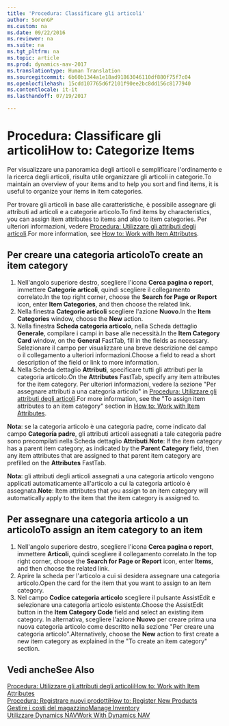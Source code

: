 ```yaml
---
title: 'Procedura: Classificare gli articoli'
author: SorenGP
ms.custom: na
ms.date: 09/22/2016
ms.reviewer: na
ms.suite: na
ms.tgt_pltfrm: na
ms.topic: article
ms.prod: dynamics-nav-2017
ms.translationtype: Human Translation
ms.sourcegitcommit: 6b60b1344a1e18ad91863046110df880f75f7c04
ms.openlocfilehash: 15cdd107765d6f2101f90ee2bc8dd156c8177940
ms.contentlocale: it-it
ms.lasthandoff: 07/19/2017

---
```


# <a name="how-to-categorize-items"></a><span data-ttu-id="f061d-102">Procedura: Classificare gli articoli</span><span class="sxs-lookup"><span data-stu-id="f061d-102">How to: Categorize Items</span></span>
<span data-ttu-id="f061d-103">Per visualizzare una panoramica degli articoli e semplificare l'ordinamento e la ricerca degli articoli, risulta utile organizzare gli articoli in categorie.</span><span class="sxs-lookup"><span data-stu-id="f061d-103">To maintain an overview of your items and to help you sort and find items, it is useful to organize your items in item categories.</span></span>

<span data-ttu-id="f061d-104">Per trovare gli articoli in base alle caratteristiche, è possibile assegnare gli attributi ad articoli e a categorie articolo.</span><span class="sxs-lookup"><span data-stu-id="f061d-104">To find items by characteristics, you can assign item attributes to items and also to item categories.</span></span> <span data-ttu-id="f061d-105">Per ulteriori informazioni, vedere [Procedura: Utilizzare gli attributi degli articoli](inventory-how-work-item-attributes.md).</span><span class="sxs-lookup"><span data-stu-id="f061d-105">For more information, see [How to: Work with Item Attributes](inventory-how-work-item-attributes.md).</span></span>

## <a name="to-create-an-item-category"></a><span data-ttu-id="f061d-106">Per creare una categoria articolo</span><span class="sxs-lookup"><span data-stu-id="f061d-106">To create an item category</span></span>
1. <span data-ttu-id="f061d-107">Nell'angolo superiore destro, scegliere l'icona **Cerca pagina o report**, immettere **Categorie articoli**, quindi scegliere il collegamento correlato.</span><span class="sxs-lookup"><span data-stu-id="f061d-107">In the top right corner, choose the **Search for Page or Report** icon, enter **Item Categories**, and then choose the related link.</span></span>
2. <span data-ttu-id="f061d-108">Nella finestra **Categorie articoli** scegliere l'azione **Nuovo**.</span><span class="sxs-lookup"><span data-stu-id="f061d-108">In the **Item Categories** window, choose the **New** action.</span></span>
3. <span data-ttu-id="f061d-109">Nella finestra **Scheda categoria articolo**, nella Scheda dettaglio **Generale**, compilare i campi in base alle necessità.</span><span class="sxs-lookup"><span data-stu-id="f061d-109">In the **Item Category Card** window, on the **General** FastTab, fill in the fields as necessary.</span></span> <span data-ttu-id="f061d-110">Selezionare il campo per visualizzare una breve descrizione del campo o il collegamento a ulteriori informazioni.</span><span class="sxs-lookup"><span data-stu-id="f061d-110">Choose a field to read a short description of the field or link to more information.</span></span>
4. <span data-ttu-id="f061d-111">Nella Scheda dettaglio **Attributi**, specificare tutti gli attributi per la categoria articolo.</span><span class="sxs-lookup"><span data-stu-id="f061d-111">On the **Attributes** FastTab, specify any item attributes for the item category.</span></span> <span data-ttu-id="f061d-112">Per ulteriori informazioni, vedere la sezione "Per assegnare attributi a una categoria articolo" in [Procedura: Utilizzare gli attributi degli articoli](inventory-how-work-item-attributes.md).</span><span class="sxs-lookup"><span data-stu-id="f061d-112">For more information, see the "To assign item attributes to an item category" section in [How to: Work with Item Attributes](inventory-how-work-item-attributes.md).</span></span>

<span data-ttu-id="f061d-113">**Nota**: se la categoria articolo è una categoria padre, come indicato dal campo **Categoria padre**, gli attributi articoli assegnati a tale categoria padre sono precompilati nella Scheda dettaglio **Attributi**.</span><span class="sxs-lookup"><span data-stu-id="f061d-113">**Note**: If the item category has a parent item category, as indicated by the **Parent Category** field, then any item attributes that are assigned to that parent item category are prefilled on the **Attributes** FastTab.</span></span>

<span data-ttu-id="f061d-114">**Nota**: gli attributi degli articoli assegnati a una categoria articolo vengono applicati automaticamente all'articolo a cui la categoria articolo è assegnata.</span><span class="sxs-lookup"><span data-stu-id="f061d-114">**Note**: Item attributes that you assign to an item category will automatically apply to the item that the item category is assigned to.</span></span>

## <a name="to-assign-an-item-category-to-an-item"></a><span data-ttu-id="f061d-115">Per assegnare una categoria articolo a un articolo</span><span class="sxs-lookup"><span data-stu-id="f061d-115">To assign an item category to an item</span></span>
1. <span data-ttu-id="f061d-116">Nell'angolo superiore destro, scegliere l'icona **Cerca pagina o report**, immettere **Articoli**, quindi scegliere il collegamento correlato.</span><span class="sxs-lookup"><span data-stu-id="f061d-116">In the top right corner, choose the **Search for Page or Report** icon, enter **Items**, and then choose the related link.</span></span>
2. <span data-ttu-id="f061d-117">Aprire la scheda per l'articolo a cui si desidera assegnare una categoria articolo.</span><span class="sxs-lookup"><span data-stu-id="f061d-117">Open the card for the item that you want to assign to an item category.</span></span>
3. <span data-ttu-id="f061d-118">Nel campo **Codice categoria articolo** scegliere il pulsante AssistEdit e selezionare una categoria articolo esistente.</span><span class="sxs-lookup"><span data-stu-id="f061d-118">Choose the AssistEdit button in the **Item Category Code** field and select an existing item category.</span></span> <span data-ttu-id="f061d-119">In alternativa, scegliere l'azione **Nuovo** per creare prima una nuova categoria articolo come descritto nella sezione "Per creare una categoria articolo".</span><span class="sxs-lookup"><span data-stu-id="f061d-119">Alternatively, choose the **New** action to first create a new item category as explained in the "To create an item category" section.</span></span>

## <a name="see-also"></a><span data-ttu-id="f061d-120">Vedi anche</span><span class="sxs-lookup"><span data-stu-id="f061d-120">See Also</span></span>  
[<span data-ttu-id="f061d-121">Procedura: Utilizzare gli attributi degli articoli</span><span class="sxs-lookup"><span data-stu-id="f061d-121">How to: Work with Item Attributes</span></span>](inventory-how-work-item-attributes.md)  
[<span data-ttu-id="f061d-122">Procedura: Registrare nuovi prodotti</span><span class="sxs-lookup"><span data-stu-id="f061d-122">How to: Register New Products</span></span>](inventory-how-register-new-products.md)  
[<span data-ttu-id="f061d-123">Gestire i costi del magazzino</span><span class="sxs-lookup"><span data-stu-id="f061d-123">Manage Inventory</span></span>](inventory-manage-inventory.md)  
[<span data-ttu-id="f061d-124">Utilizzare Dynamics NAV</span><span class="sxs-lookup"><span data-stu-id="f061d-124">Work With Dynamics NAV</span></span>](ui-work-product.md)

